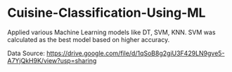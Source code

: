 # Cuisine-Classification-Using-ML

Applied various Machine Learning models like DT, SVM, KNN.
SVM was calculated as the best model based on higher accuracy.

Data Source: https://drive.google.com/file/d/1qSoB8g2giU3F429LN9gve5-A7YjQkH9K/view?usp=sharing
